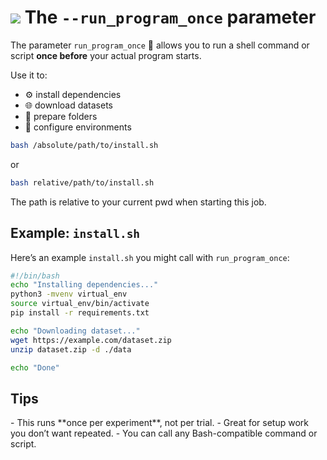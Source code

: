 # <img class='emoji_nav' src='emojis/hammer_and_wrench.svg' /> The `--run_program_once` parameter

<div id="toc"></div>

<!-- Install programs and prepare environment before you install OmniOpt2 -->
<!-- Category: Preparations, Basics and Setup -->

The parameter `run_program_once` 🐚 allows you to run a shell command or script **once before** your actual program starts.

Use it to:

- ⚙️ install dependencies  
- 🌐 download datasets  
- 🧹 prepare folders  
- 🔧 configure environments

```bash
bash /absolute/path/to/install.sh
```

or

```bash
bash relative/path/to/install.sh
```

The path is relative to your current pwd when starting this job.

## Example: `install.sh`

Here’s an example `install.sh` you might call with `run_program_once`:

```bash
#!/bin/bash
echo "Installing dependencies..."
python3 -mvenv virtual_env
source virtual_env/bin/activate
pip install -r requirements.txt

echo "Downloading dataset..."
wget https://example.com/dataset.zip
unzip dataset.zip -d ./data

echo "Done"
```

## Tips

<div class="caveat warning">
- This runs **once per experiment**, not per trial.
- Great for setup work you don’t want repeated.
- You can call any Bash-compatible command or script.
</div>
